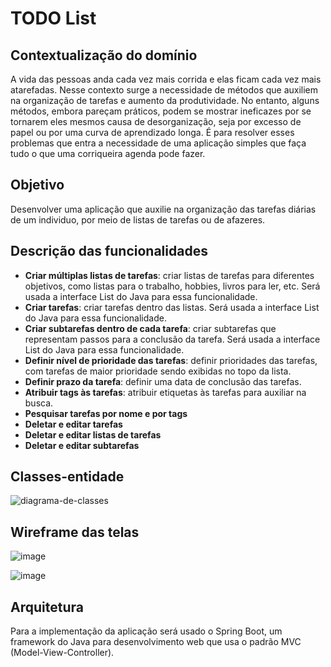 # TODO List

## Contextualização do domínio

A vida das pessoas anda cada vez mais corrida e elas ficam cada vez mais atarefadas. Nesse contexto surge a necessidade de métodos que auxiliem na organização de tarefas e aumento da produtividade. No entanto, alguns métodos, embora pareçam práticos, podem se mostrar ineficazes por se tornarem eles mesmos causa de desorganização, seja por excesso de papel ou por uma curva de aprendizado longa. É para resolver esses problemas que entra a necessidade de uma aplicação simples que faça tudo o que uma corriqueira agenda pode fazer.

## Objetivo

Desenvolver uma aplicação que auxilie na organização das tarefas diárias de um individuo, por meio de listas de tarefas ou de afazeres.

## Descrição das funcionalidades

* **Criar múltiplas listas de tarefas**: criar listas de tarefas para diferentes objetivos, como listas para o trabalho, hobbies, livros para ler, etc. Será usada a interface List do Java para essa funcionalidade.
* **Criar tarefas**: criar tarefas dentro das listas. Será usada a interface List do Java para essa funcionalidade.
* **Criar subtarefas dentro de cada tarefa**: criar subtarefas que representam passos para a conclusão da tarefa. Será usada a interface List do Java para essa funcionalidade.
* **Definir nível de prioridade das tarefas**: definir prioridades das tarefas, com tarefas de maior prioridade sendo exibidas no topo da lista.
* **Definir prazo da tarefa**: definir uma data de conclusão das tarefas.
* **Atribuir tags às tarefas**: atribuir etiquetas às tarefas para auxiliar na busca.
* **Pesquisar tarefas por nome e por tags**
* **Deletar e editar tarefas**
* **Deletar e editar listas de tarefas**
* **Deletar e editar subtarefas**

## Classes-entidade

![diagrama-de-classes](https://user-images.githubusercontent.com/42824985/160262460-16d9ac78-bcad-44f9-907b-fd118b3f900d.png)

## Wireframe das telas

![image](https://user-images.githubusercontent.com/42824985/160310681-db791923-3d57-4f9f-a3b0-861c064e810c.png)

![image](https://user-images.githubusercontent.com/42824985/160310691-60e7310f-1ec7-43ae-96f2-bdac1a6a9cb2.png)

## Arquitetura

Para a implementação da aplicação será usado o Spring Boot, um framework do Java para desenvolvimento web que usa o padrão MVC (Model-View-Controller).
